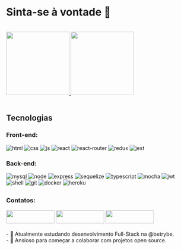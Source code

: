 <h1> Sinta-se à vontade 👋 </h1>

<br />

<div>
  <a href="https://github.com/renatozr">
    <img height="170em" src="https://github-readme-stats.vercel.app/api?username=renatozr&count_private=true&show_icons=true&theme=react" />
    <img height="170em" src="https://github-readme-stats.vercel.app/api/top-langs/?username=renatozr&layout=compact&langs_count=7&theme=react" />
  </a>
</div>

<br />

<div>
  <h2>Tecnologias</h2>
  <span>
    <h3>Front-end:</h3>
    <img alt="html" src="https://img.shields.io/badge/html5-%23E34F26.svg?style=for-the-badge&logo=html5&logoColor=white" />
    <img alt="css" src="https://img.shields.io/badge/css3-%231572B6.svg?style=for-the-badge&logo=css3&logoColor=white" />
    <img alt="js" src="https://img.shields.io/badge/javascript-%23323330.svg?style=for-the-badge&logo=javascript&logoColor=%23F7DF1E" />
    <img alt="react" src="https://img.shields.io/badge/react-%2320232a.svg?style=for-the-badge&logo=react&logoColor=%2361DAFB" />
    <img alt="react-router" src="https://img.shields.io/badge/React_Router-CA4245?style=for-the-badge&logo=react-router&logoColor=white" />
    <img alt="redux" src="https://img.shields.io/badge/redux-%23593d88.svg?style=for-the-badge&logo=redux&logoColor=white" />
    <img alt="jest" src="https://img.shields.io/badge/-jest-%23C2132?style=for-the-badge&logo=jest&logoColor=white" />
  </span>
  <span>
    <h3>Back-end:</h3>
      <img alt="mysql" src="https://img.shields.io/badge/mysql-00000f.svg?style=for-the-badge&logo=mysql&logoColor=white" />
      <img alt="node" src="https://img.shields.io/badge/node.js-6DA55F?style=for-the-badge&logo=node.js&logoColor=white" />
      <img alt="express" src="https://img.shields.io/badge/express.js-%23404d59.svg?style=for-the-badge&logo=express&logoColor=%2361DAFB" />
      <img alt="sequelize" src="https://img.shields.io/badge/Sequelize-52B0E7?style=for-the-badge&logo=Sequelize&logoColor=white" />
      <img alt="typescript" src="https://img.shields.io/badge/typescript-%23007ACC.svg?style=for-the-badge&logo=typescript&logoColor=white" />
      <img alt="mocha" src="https://img.shields.io/badge/-mocha-%238D6748?style=for-the-badge&logo=mocha&logoColor=white" />
      <img alt="jwt" src="https://img.shields.io/badge/JWT-black?style=for-the-badge&logo=JSON%20web%20tokens" />
      <br />
      <img alt="shell" src="https://img.shields.io/badge/shell_script-%23121011.svg?style=for-the-badge&logo=gnu-bash&logoColor=white" />
      <img alt="git" src="https://img.shields.io/badge/git-%23F05033.svg?style=for-the-badge&logo=git&logoColor=white" />
      <img alt="docker" src="https://img.shields.io/badge/docker-%230db7ed.svg?style=for-the-badge&logo=docker&logoColor=white" />
      <img alt="heroku" src="https://img.shields.io/badge/heroku-%23430098.svg?style=for-the-badge&logo=heroku&logoColor=white" />
  </span>
</div>

##

<div>
  <h3>Contatos:</h3>
  <a href="https://www.linkedin.com/in/renatozr11/" target="_blank"><img width="130" height="35" src="https://img.shields.io/badge/LinkedIn-0077B5?style=for-the-badge&logo=linkedin&logoColor=white"></a>
  <a href="mailto:renatozr07@gmail.com" target="_blank"><img width="130" height="35" src="https://img.shields.io/badge/-Gmail-%23333?style=for-the-badge&logo=gmail&logoColor=white"></a>
  <a href="https://www.codewars.com/users/renatozr" target="_blank"><img width="130" height="35" src="https://img.shields.io/badge/Codewars-B1361E?style=for-the-badge&logo=Codewars&logoColor=white"></a>
</div>

<br />

<div>
  <div>- 🌱 Atualmente estudando desenvolvimento Full-Stack na @betrybe.</div>
  <div>- 👯 Ansioso para começar a colaborar com projetos open source.</div>
</div>
